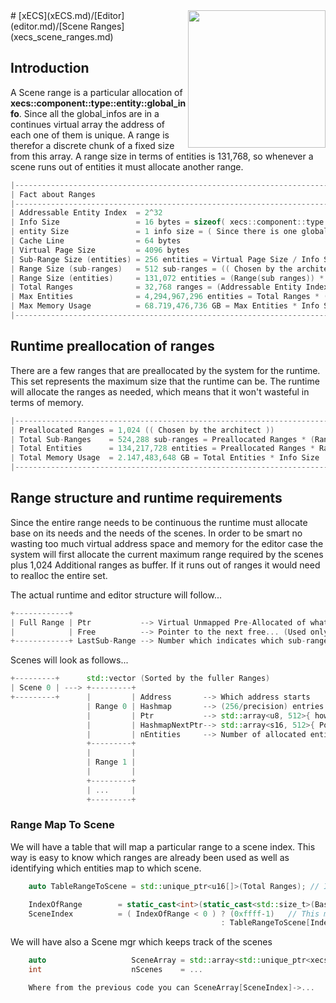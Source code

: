 <img src="https://i.imgur.com/TyjrCTS.jpg" align="right" width="220px" />
# [xECS](xECS.md)/[Editor](editor.md)/[Scene Ranges](xecs_scene_ranges.md)

## Introduction

A Scene range is a particular allocation of **xecs::component::type::entity::global_info**. Since all the global_infos are in a continues virtual array the address of each one of them is unique. A range is therefor a discrete chunk of a fixed size from this array. A range size in terms of entities is 131,768, so whenever a scene runs out of entities it must allocate another range.  

~~~cpp
|----------------------------------------------------------------------------------------------------|
| Fact about Ranges                                                                                  |
|----------------------------------------------------------------------------------------------------|
| Addressable Entity Index  = 2^32                                                                   |
| Info Size                 = 16 bytes = sizeof( xecs::component::type::entity::global_info )        |
| entity Size               = 1 info size = ( Since there is one global_info per entity )            |
| Cache Line                = 64 bytes                                                               |
| Virtual Page Size         = 4096 bytes                                                             |
| Sub-Range Size (entities) = 256 entities = Virtual Page Size / Info Size                           |
| Range Size (sub-ranges)   = 512 sub-ranges = (( Chosen by the architect ))                         |
| Range Size (entities)     = 131,072 entities = (Range(sub ranges)) * (Sub-Range Size(entities))    |
| Total Ranges              = 32,768 ranges = (Addressable Entity Index) / (Range Size(entities))    |
| Max Entities              = 4,294,967,296 entities = Total Ranges * (Range Size(entities))         |
| Max Memory Usage          = 68.719,476,736 GB = Max Entities * Info Size                           |
|----------------------------------------------------------------------------------------------------|
~~~

## Runtime preallocation of ranges

There are a few ranges that are preallocated by the system for the runtime. This set represents the maximum size that the runtime can be. The runtime will allocate the ranges as needed, which means that it won't wasteful in terms of memory.

~~~cpp
|----------------------------------------------------------------------------------------------------|
| Preallocated Ranges = 1,024 (( Chosen by the architect ))                                          |
| Total Sub-Ranges    = 524,288 sub-ranges = Preallocated Ranges * (Range Size (sub-ranges))         |
| Total Entities      = 134,217,728 entities = Preallocated Ranges * Range Size (entities)           |
| Total Memory Usage  = 2.147,483,648 GB = Total Entities * Info Size                                |
|----------------------------------------------------------------------------------------------------|
~~~

## Range structure and runtime requirements

Since the entire range needs to be continuous the runtime must allocate base on its needs and the needs of the scenes. In order to be smart no wasting too much virtual address space and memory for the editor case the system will first allocate the current maximum range required by the scenes plus 1,024 Additional ranges as buffer. If it runs out of ranges it would need to realloc the entire set.

The actual runtime and editor structure will follow...
~~~cpp
+------------+
| Full Range | Ptr           --> Virtual Unmapped Pre-Allocated of what is likely needed plus the buffer
|            | Free          --> Pointer to the next free... (Used only for the runtime)
+------------+ LastSub-Range --> Number which indicates which sub-range was last allocated so it knows when it runs out of memory which other sub-range to alloc
~~~

Scenes will look as follows...
~~~cpp
+---------+      std::vector (Sorted by the fuller Ranges)
| Scene 0 | ---> +---------+
+---------+      |         | Address       --> Which address starts
                 | Range 0 | Hashmap       --> (256/precision) entries hash map that index into the array below key is the value of the u8, used to quickly allocate to the most full sub-page
                 |         | Ptr           --> std::array<u8, 512>{ how many entities are allocated per sub-block }
                 |         | HashmapNextPtr--> std::array<s16, 512>{ Pointer to the next entry. (used by the Hashmap) }
                 |         | nEntities     --> Number of allocated entities
                 +---------+
                 |         | 
                 | Range 1 | 
                 |         |
                 +---------+
                 | ...     | 
                 +---------+
~~~

### Range Map To Scene

We will have a table that will map a particular range to a scene index. This way is easy to know which ranges are already been used as well as identifying which entities map to which scene.

~~~cpp
    auto TableRangeToScene = std::unique_ptr<u16[]>(Total Ranges); // Initialize to 0xffff which will mean that the range has not been allocated to any scene

    IndexOfRange        = static_cast<int>(static_cast<std::size_t>(BaseAddressOfGlobalInfo - AddressEntityGlobalInfo) / (# entity per range)) - (Preallocated Ranges)))
    SceneIndex          = ( IndexOfRange < 0 ) ? (0xffff-1)   // This means that is a Run Time Entity, there for not in a scene
                                               : TableRangeToScene[IndexOfRange];
~~~

We will have also a Scene mgr which keeps track of the scenes

~~~cpp
    auto                   SceneArray = std::array<std::unique_ptr<xecs::scene::instance>, max_scenes_v>
    int                    nScenes    = ...

    Where from the previous code you can SceneArray[SceneIndex]->...
~~~
